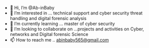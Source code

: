 - 👋 Hi, I’m @Ab-inBaby
- 👀 I’m interested in ... technical support and cyber security threat handling and digital forensic analysis
- 🌱 I’m currently learning ... master of cyber security 
- 💞️ I’m looking to collaborate on ...projects and activities on Cyber, networks and Digital forensic Science
- 📫 How to reach me .. abinbaby565@gmail.com

<!---
Ab-inBaby/Ab-inBaby is a ✨ special ✨ repository because its `README.md` (this file) appears on your GitHub profile.
You can click the Preview link to take a look at your changes.
--->
